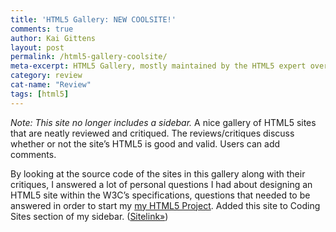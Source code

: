 ```yaml
---
title: 'HTML5 Gallery: NEW COOLSITE!'
comments: true
author: Kai Gittens
layout: post
permalink: /html5-gallery-coolsite/
meta-excerpt: HTML5 Gallery, mostly maintained by the HTML5 expert over at HTML5 Doctor, is added to kaidez.com's Coolsite list
category: review
cat-name: "Review"
tags: [html5]
---
```


*Note: This site no longer includes a sidebar.*
A nice gallery of HTML5 sites that are neatly reviewed and critiqued. The reviews/critiques discuss whether or not the site’s HTML5 is good and valid. Users can add comments.

By looking at the source code of the sites in this gallery along with their critiques, I answered a lot of personal questions I had about designing an HTML5 site within the W3C’s specifications, questions that needed to be answered in order to start my [my HTML5 Project][1]. Added this site to Coding Sites section of my sidebar. ([Sitelink»][2])

 [1]: http://kaidez.com/html5-project/
 [2]: http://html5gallery.com/